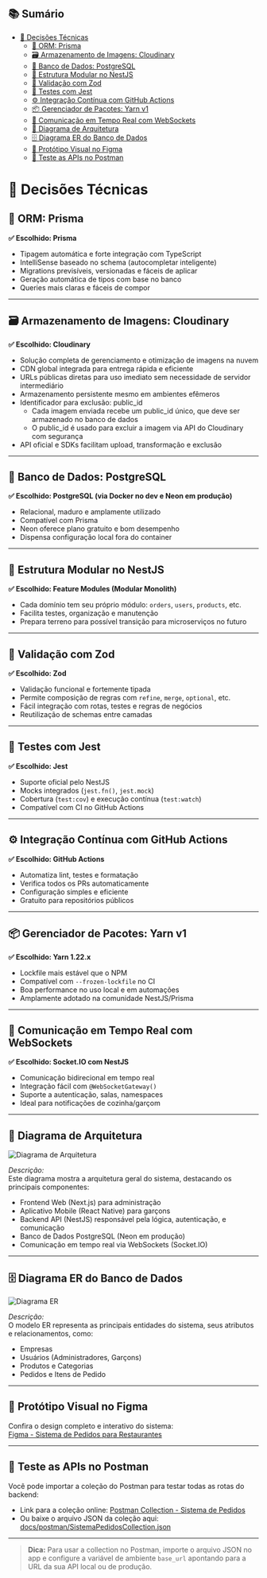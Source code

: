 
## 📚 Sumário

- [🧠 Decisões Técnicas](#-decisões-técnicas)
  - [🔄 ORM: Prisma](#-orm-prisma)
  - [🗃️ Armazenamento de Imagens: Cloudinary](#️-armazenamento-de-imagens-cloudinary)
  - [💾 Banco de Dados: PostgreSQL](#-banco-de-dados-postgresql)
  - [🧱 Estrutura Modular no NestJS](#-estrutura-modular-no-nestjs)
  - [🔐 Validação com Zod](#-validação-com-zod)
  - [🧪 Testes com Jest](#-testes-com-jest)
  - [⚙️ Integração Contínua com GitHub Actions](#️-integração-contínua-com-github-actions)
  - [📦 Gerenciador de Pacotes: Yarn v1](#-gerenciador-de-pacotes-yarn-v1)
  - [🔄 Comunicação em Tempo Real com WebSockets](#-comunicação-em-tempo-real-com-websockets)
  - [📐 Diagrama de Arquitetura](#-diagrama-de-arquitetura)
  - [🗄️ Diagrama ER do Banco de Dados](#️-diagrama-er-do-banco-de-dados)
  - [🎨 Protótipo Visual no Figma](#-protótipo-visual-no-figma)
  - [🔗 Teste as APIs no Postman](#-teste-as-apis-no-postman)


# 🧠 Decisões Técnicas

## 🔄 ORM: Prisma

**✅ Escolhido: Prisma**
-   Tipagem automática e forte integração com TypeScript
-   IntelliSense baseado no schema (autocompletar inteligente)  
-   Migrations previsíveis, versionadas e fáceis de aplicar  
-   Geração automática de tipos com base no banco   
-   Queries mais claras e fáceis de compor   

----------

## 🗃️ Armazenamento de Imagens: Cloudinary

**✅ Escolhido: Cloudinary**
- Solução completa de gerenciamento e otimização de imagens na nuvem
- CDN global integrada para entrega rápida e eficiente
- URLs públicas diretas para uso imediato sem necessidade de servidor intermediário
- Armazenamento persistente mesmo em ambientes efêmeros
- Identificador para exclusão: public_id
    - Cada imagem enviada recebe um public_id único, que deve ser armazenado no banco de dados
    - O public_id é usado para excluir a imagem via API do Cloudinary com segurança
- API oficial e SDKs facilitam upload, transformação e exclusão 

----------

## 💾 Banco de Dados: PostgreSQL

**✅ Escolhido: PostgreSQL (via Docker no dev e Neon em produção)**
-   Relacional, maduro e amplamente utilizado    
-   Compatível com Prisma    
-   Neon oferece plano gratuito e bom desempenho    
-   Dispensa configuração local fora do container    

----------

## 🧱 Estrutura Modular no NestJS

**✅ Escolhido: Feature Modules (Modular Monolith)**
-   Cada domínio tem seu próprio módulo: `orders`, `users`, `products`, etc.    
-   Facilita testes, organização e manutenção    
-   Prepara terreno para possível transição para microserviços no futuro
    
----------

## 🔐 Validação com Zod

**✅ Escolhido: Zod**
-   Validação funcional e fortemente tipada    
-   Permite composição de regras com `refine`, `merge`, `optional`, etc.    
-   Fácil integração com rotas, testes e regras de negócios    
-   Reutilização de schemas entre camadas   

----------

## 🧪 Testes com Jest

**✅ Escolhido: Jest**
-   Suporte oficial pelo NestJS   
-   Mocks integrados (`jest.fn()`, `jest.mock`)   
-   Cobertura (`test:cov`) e execução contínua (`test:watch`)   
-   Compatível com CI no GitHub Actions   

----------

## ⚙️ Integração Contínua com GitHub Actions

**✅ Escolhido: GitHub Actions**
-   Automatiza lint, testes e formatação  
-   Verifica todos os PRs automaticamente   
-   Configuração simples e eficiente   
-   Gratuito para repositórios públicos   

----------

## 📦 Gerenciador de Pacotes: Yarn v1

**✅ Escolhido: Yarn 1.22.x**
-   Lockfile mais estável que o NPM  
-   Compatível com `--frozen-lockfile` no CI   
-   Boa performance no uso local e em automações   
-   Amplamente adotado na comunidade NestJS/Prisma   

----------

## 🔄 Comunicação em Tempo Real com WebSockets

**✅ Escolhido: Socket.IO com NestJS**
-   Comunicação bidirecional em tempo real   
-   Integração fácil com `@WebSocketGateway()`   
-   Suporte a autenticação, salas, namespaces   
-   Ideal para notificações de cozinha/garçom

----------

## 📐 Diagrama de Arquitetura

![Diagrama de Arquitetura](./images/diagrama-de-arquitetura.png)

*Descrição:*  
Este diagrama mostra a arquitetura geral do sistema, destacando os principais componentes:  
- Frontend Web (Next.js) para administração  
- Aplicativo Mobile (React Native) para garçons  
- Backend API (NestJS) responsável pela lógica, autenticação, e comunicação  
- Banco de Dados PostgreSQL (Neon em produção)  
- Comunicação em tempo real via WebSockets (Socket.IO)  

---

## 🗄️ Diagrama ER do Banco de Dados

![Diagrama ER](./images/erd.png)

*Descrição:*  
O modelo ER representa as principais entidades do sistema, seus atributos e relacionamentos, como:  
- Empresas  
- Usuários (Administradores, Garçons)  
- Produtos e Categorias  
- Pedidos e Itens de Pedido  

---

## 🎨 Protótipo Visual no Figma

Confira o design completo e interativo do sistema:  
[Figma - Sistema de Pedidos para Restaurantes](https://www.figma.com/design/YAr3wicRLZ3d2O1qsSpumx/TCC?node-id=4-2115&p=f&t=XDfy5W9rPz0hCYYt-0)

---

## 🔗 Teste as APIs no Postman

Você pode importar a coleção do Postman para testar todas as rotas do backend:  
- Link para a coleção online: [Postman Collection - Sistema de Pedidos](https://.postman.co/workspace/My-Workspace~a7375743-ff45-4ee3-8e91-f4969d0f1bb0/collection/40172076-bc619bf4-a4c0-43a9-a2d2-325d729dda0f?action=share&creator=40172076&active-environment=40172076-06fda899-0df7-49d1-bfb3-db8660b595af)  
- Ou baixe o arquivo JSON da coleção aqui: [docs/postman/SistemaPedidosCollection.json](./postman/collection.json)  

---

> **Dica:** Para usar a collection no Postman, importe o arquivo JSON no app e configure a variável de ambiente `base_url` apontando para a URL da sua API local ou de produção.
